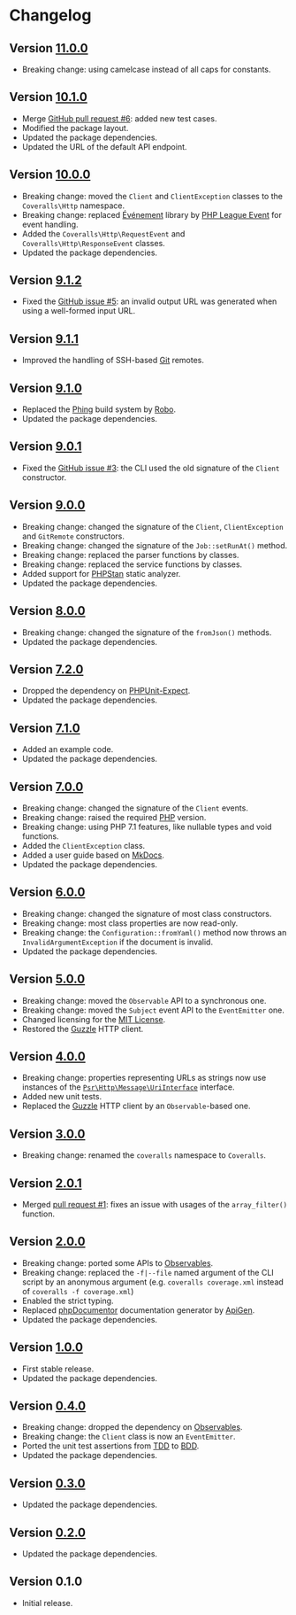 # Changelog

## Version [11.0.0](https://github.com/cedx/coveralls.php/compare/v10.1.0...v11.0.0)
- Breaking change: using camelcase instead of all caps for constants.

## Version [10.1.0](https://github.com/cedx/coveralls.php/compare/v10.0.0...v10.1.0)
- Merge [GitHub pull request #6](https://github.com/cedx/coveralls.php/pull/6): added new test cases.
- Modified the package layout.
- Updated the package dependencies.
- Updated the URL of the default API endpoint.

## Version [10.0.0](https://github.com/cedx/coveralls.php/compare/v9.1.2...v10.0.0)
- Breaking change: moved the `Client` and `ClientException` classes to the `Coveralls\Http` namespace.
- Breaking change: replaced [Événement](https://github.com/igorw/evenement) library by [PHP League Event](https://event.thephpleague.com) for event handling.
- Added the `Coveralls\Http\RequestEvent` and `Coveralls\Http\ResponseEvent` classes.
- Updated the package dependencies.

## Version [9.1.2](https://github.com/cedx/coveralls.php/compare/v9.1.1...v9.1.2)
- Fixed the [GitHub issue #5](https://github.com/cedx/coveralls.php/issues/5): an invalid output URL was generated when using a well-formed input URL.

## Version [9.1.1](https://github.com/cedx/coveralls.php/compare/v9.1.0...v9.1.1)
- Improved the handling of SSH-based [Git](https://git-scm.com) remotes.

## Version [9.1.0](https://github.com/cedx/coveralls.php/compare/v9.0.1...v9.1.0)
- Replaced the [Phing](https://www.phing.info) build system by [Robo](https://robo.li).
- Updated the package dependencies.

## Version [9.0.1](https://github.com/cedx/coveralls.php/compare/v9.0.0...v9.0.1)
- Fixed the [GitHub issue #3](https://github.com/cedx/coveralls.php/issues/3): the CLI used the old signature of the `Client` constructor.

## Version [9.0.0](https://github.com/cedx/coveralls.php/compare/v8.0.0...v9.0.0)
- Breaking change: changed the signature of the `Client`, `ClientException` and `GitRemote` constructors.
- Breaking change: changed the signature of the `Job::setRunAt()` method.
- Breaking change: replaced the parser functions by classes.
- Breaking change: replaced the service functions by classes.
- Added support for [PHPStan](https://github.com/phpstan/phpstan) static analyzer.
- Updated the package dependencies.

## Version [8.0.0](https://github.com/cedx/coveralls.php/compare/v7.2.0...v8.0.0)
- Breaking change: changed the signature of the `fromJson()` methods.
- Updated the package dependencies.

## Version [7.2.0](https://github.com/cedx/coveralls.php/compare/v7.1.0...v7.2.0)
- Dropped the dependency on [PHPUnit-Expect](https://dev.belin.io/phpunit-expect).
- Updated the package dependencies.

## Version [7.1.0](https://github.com/cedx/coveralls.php/compare/v7.0.0...v7.1.0)
- Added an example code.
- Updated the package dependencies.

## Version [7.0.0](https://github.com/cedx/coveralls.php/compare/v6.0.0...v7.0.0)
- Breaking change: changed the signature of the `Client` events.
- Breaking change: raised the required [PHP](https://secure.php.net) version.
- Breaking change: using PHP 7.1 features, like nullable types and void functions.
- Added the `ClientException` class.
- Added a user guide based on [MkDocs](http://www.mkdocs.org).
- Updated the package dependencies.

## Version [6.0.0](https://github.com/cedx/coveralls.php/compare/v5.0.0...v6.0.0)
- Breaking change: changed the signature of most class constructors.
- Breaking change: most class properties are now read-only.
- Breaking change: the `Configuration::fromYaml()` method now throws an `InvalidArgumentException` if the document is invalid.
- Updated the package dependencies.

## Version [5.0.0](https://github.com/cedx/coveralls.php/compare/v4.0.0...v5.0.0)
- Breaking change: moved the `Observable` API to a synchronous one.
- Breaking change: moved the `Subject` event API to the `EventEmitter` one.
- Changed licensing for the [MIT License](https://opensource.org/licenses/MIT).
- Restored the [Guzzle](http://docs.guzzlephp.org) HTTP client.

## Version [4.0.0](https://github.com/cedx/coveralls.php/compare/v3.0.0...v4.0.0)
- Breaking change: properties representing URLs as strings now use instances of the [`Psr\Http\Message\UriInterface`](http://www.php-fig.org/psr/psr-7/#35-psrhttpmessageuriinterface) interface.
- Added new unit tests.
- Replaced the [Guzzle](http://docs.guzzlephp.org) HTTP client by an `Observable`-based one.

## Version [3.0.0](https://github.com/cedx/coveralls.php/compare/v2.0.1...v3.0.0)
- Breaking change: renamed the `coveralls` namespace to `Coveralls`.

## Version [2.0.1](https://github.com/cedx/coveralls.php/compare/v2.0.0...v2.0.1)
- Merged [pull request #1](https://github.com/cedx/coveralls.php/pull/1): fixes an issue with usages of the `array_filter()` function.

## Version [2.0.0](https://github.com/cedx/coveralls.php/compare/v1.0.0...v2.0.0)
- Breaking change: ported some APIs to [Observables](http://reactivex.io/intro.html).
- Breaking change: replaced the `-f|--file` named argument of the CLI script by an anonymous argument (e.g. `coveralls coverage.xml` instead of `coveralls -f coverage.xml`)
- Enabled the strict typing.
- Replaced [phpDocumentor](https://www.phpdoc.org) documentation generator by [ApiGen](https://github.com/ApiGen/ApiGen).
- Updated the package dependencies.

## Version [1.0.0](https://github.com/cedx/coveralls.php/compare/v0.4.0...v1.0.0)
- First stable release.
- Updated the package dependencies.

## Version [0.4.0](https://github.com/cedx/coveralls.php/compare/v0.3.0...v0.4.0)
- Breaking change: dropped the dependency on [Observables](http://reactivex.io/intro.html).
- Breaking change: the `Client` class is now an `EventEmitter`.
- Ported the unit test assertions from [TDD](https://en.wikipedia.org/wiki/Test-driven_development) to [BDD](https://en.wikipedia.org/wiki/Behavior-driven_development).
- Updated the package dependencies.

## Version [0.3.0](https://github.com/cedx/coveralls.php/compare/v0.2.0...v0.3.0)
- Updated the package dependencies.

## Version [0.2.0](https://github.com/cedx/coveralls.php/compare/v0.1.0...v0.2.0)
- Updated the package dependencies.

## Version 0.1.0
- Initial release.
